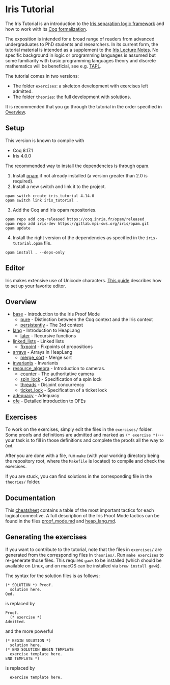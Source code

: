 # Iris Tutorial
The Iris Tutorial is an introduction to the [Iris separation logic framework](https://iris-project.org/) and how to work with its [Coq formalization](https://gitlab.mpi-sws.org/iris/iris/).

The exposition is intended for a broad range of readers from advanced undergraduates to PhD students and researchers. In its current form, the tutorial material is intended as a supplement to the [Iris Lecture Notes](https://iris-project.org/tutorial-material.html). No specific background in logic or programming languages is assumed but some familiarity with basic programming languages theory and discrete mathematics will be beneficial, see e.g. [TAPL](https://www.cis.upenn.edu/~bcpierce/tapl/).

The tutorial comes in two versions:

- The folder `exercises`: a skeleton development with exercises left admitted.
- The folder `theories`: the full development with solutions.

It is recommended that you go through the tutorial in the order specified in [Overview](README.md#overview).

## Setup
This version is known to compile with

- Coq 8.17.1
- Iris 4.0.0

The recommended way to install the dependencies is through [opam](https://opam.ocaml.org/doc/Install.html).

1. Install [opam](https://opam.ocaml.org/doc/Install.html) if not already installed (a version greater than 2.0 is required).
2. Install a new switch and link it to the project.
```
opam switch create iris_tutorial 4.14.0
opam switch link iris_tutorial .
```
3. Add the Coq and Iris opam repositories.
```
opam repo add coq-released https://coq.inria.fr/opam/released
opam repo add iris-dev https://gitlab.mpi-sws.org/iris/opam.git
opam update
```
4. Install the right version of the dependencies as specified in the `iris-tutorial.opam` file.
```
opam install . --deps-only
```

## Editor
Iris makes extensive use of Unicode characters. [This guide](https://gitlab.mpi-sws.org/iris/iris/-/blob/master/docs/editor.md) describes how to set up your favorite editor.

## Overview
- [base](/exercises/base.v) - Introduction to the Iris Proof Mode
  - [pure](/exercises/pure.v) - Distinction between the Coq context and the Iris context
  - [persistently](/exercises/persistently.v) - The 3rd context
- [lang](/exercises/lang.v) - Introduction to HeapLang
  - [later](/exercises/later.v) - Recursive functions
- [linked_lists](/exercises/linked_lists.v) - Linked lists
  - [fixpoint](/exercises/fixpoint.v) - Fixpoints of propositions
- [arrays](/exercises/arrays.v) - Arrays in HeapLang
  - [merge_sort](/exercises/merge_sort.v) - Merge sort
- [invariants](/exercises/invariants.v) - Invariants
- [resource_algebra](/exercises/resource_algebra.v) - Introduction to cameras.
  - [counter](/exercises/counter.v) - The authoritative camera
  - [spin_lock](/exercises/spin_lock.v) - Specification of a spin lock
  - [threads](/exercises/threads.v) - Disjoint concurrency 
  - [ticket_lock](/exercises/ticket_lock.v) - Specification of a ticket lock
- [adequacy](/exercises/adequacy.v) - Adequacy
- [ofe](/exercises/ofe.v) - Detailed introduction to OFEs

## Exercises
To work on the exercises, simply edit the files in the `exercises/` folder. Some proofs and definitions are admitted and marked as `(* exercise *)`---your task is to fill in those definitions and complete the proofs all the way to `Qed`. 

After you are done with a file, run `make` (with your working directory being the repository root, where the `Makefile` is located) to compile and check the exercises.

If you are stuck, you can find solutions in the corresponding file in the `theories/` folder.

## Documentation
This [cheatsheet](/cheatsheet.md) contains a table of the most important tactics for each logical connective. A full description of the Iris Proof Mode tactics can be found in the files [proof_mode.md](https://gitlab.mpi-sws.org/iris/iris/-/blob/master/docs/proof_mode.md) and [heap_lang.md](https://gitlab.mpi-sws.org/iris/iris/-/blob/master/docs/heap_lang.md).

## Generating the exercises
If you want to contribute to the tutorial, note that the files in `exercises/` are generated from the corresponding files in `theories/`. Run `make exercises` to re-generate those files. This requires `gawk` to be installed (which should be available on Linux, and on macOS can be installed via `brew install gawk`).

The syntax for the solution files is as follows:

    (* SOLUTION *) Proof.
      solution here.
    Qed.

is replaced by

    Proof.
      (* exercise *)
    Admitted.

and the more powerful

    (* BEGIN SOLUTION *)
      solution here.
    (* END SOLUTION BEGIN TEMPLATE
      exercise template here.
    END TEMPLATE *)

is replaced by

      exercise template here.
